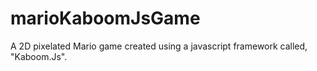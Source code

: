 # marioKaboomJsGame
A 2D pixelated Mario game created using a javascript framework called, "Kaboom.Js".
